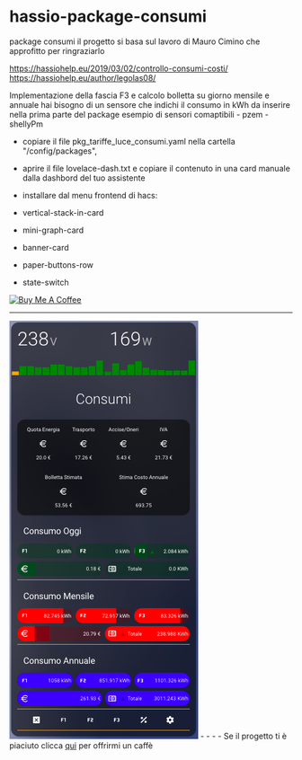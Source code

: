 # hassio-package-consumi
package consumi
il progetto si basa sul lavoro di Mauro Cimino che approfitto per ringraziarlo

https://hassiohelp.eu/2019/03/02/controllo-consumi-costi/
https://hassiohelp.eu/author/legolas08/


Implementazione della fascia F3 e calcolo bolletta su giorno mensile e annuale
hai bisogno di un sensore che indichi il consumo in kWh da inserire nella prima parte del package 
esempio di sensori comaptibili - pzem - shellyPm
- copiare il file pkg_tariffe_luce_consumi.yaml nella cartella "/config/packages", 
- aprire il file  lovelace-dash.txt e copiare il contenuto in una card manuale dalla dashbord del tuo assistente

- installare dal menu frontend di hacs:

- vertical-stack-in-card
- mini-graph-card
- banner-card
- paper-buttons-row
- state-switch




<a href="https://www.buymeacoffee.com/T1Pqksy" target="_blank"><img src="https://cdn.buymeacoffee.com/buttons/arial-black.png" alt="Buy Me A Coffee" style="height: 51px !important;width: 217px !important;" ></a>
_____________________________________________________________



<img src="https://github.com/riddik14/hassio-package-consumi/blob/main/image_.png">
-
-
-
- Se il progetto ti è piaciuto clicca <a href="https://www.paypal.me/DomenicoCeccarelli">qui</a> per offrirmi un caffè

